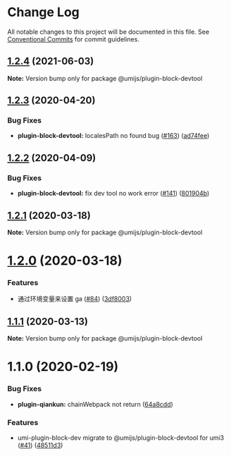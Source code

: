 # Change Log

All notable changes to this project will be documented in this file. See [Conventional Commits](https://conventionalcommits.org) for commit guidelines.

## [1.2.4](https://github.com/umijs/plugins/compare/@umijs/plugin-block-devtool@1.2.3...@umijs/plugin-block-devtool@1.2.4) (2021-06-03)

**Note:** Version bump only for package @umijs/plugin-block-devtool

## [1.2.3](https://github.com/umijs/plugins/compare/@umijs/plugin-block-devtool@1.2.2...@umijs/plugin-block-devtool@1.2.3) (2020-04-20)

### Bug Fixes

- **plugin-block-devtool:** localesPath no found bug ([#163](https://github.com/umijs/plugins/issues/163)) ([ad74fee](https://github.com/umijs/plugins/commit/ad74fee5e321c59df0c56bc9b9d698148ab90695))

## [1.2.2](https://github.com/umijs/plugins/compare/@umijs/plugin-block-devtool@1.2.1...@umijs/plugin-block-devtool@1.2.2) (2020-04-09)

### Bug Fixes

- **plugin-block-devtool:** fix dev tool no work error ([#141](https://github.com/umijs/plugins/issues/141)) ([801904b](https://github.com/umijs/plugins/commit/801904baafd2eee7aeee0cf60713ed2671d3dd13))

## [1.2.1](https://github.com/umijs/plugins/compare/@umijs/plugin-block-devtool@1.2.0...@umijs/plugin-block-devtool@1.2.1) (2020-03-18)

**Note:** Version bump only for package @umijs/plugin-block-devtool

# [1.2.0](https://github.com/umijs/plugins/compare/@umijs/plugin-block-devtool@1.1.1...@umijs/plugin-block-devtool@1.2.0) (2020-03-18)

### Features

- 通过环境变量来设置 ga ([#84](https://github.com/umijs/plugins/issues/84)) ([3df8003](https://github.com/umijs/plugins/commit/3df80031a6b5e69155b36d6132b0e9d17361a16c))

## [1.1.1](https://github.com/umijs/plugins/compare/@umijs/plugin-block-devtool@1.1.0...@umijs/plugin-block-devtool@1.1.1) (2020-03-13)

**Note:** Version bump only for package @umijs/plugin-block-devtool

# 1.1.0 (2020-02-19)

### Bug Fixes

- **plugin-qiankun:** chainWebpack not return ([64a8cdd](https://github.com/umijs/plugins/commit/64a8cdd58735c97cba46286f72243ae0bfc0c87e))

### Features

- umi-plugin-block-dev migrate to @umijs/plugin-block-devtool for umi3 ([#41](https://github.com/umijs/plugins/issues/41)) ([48511d3](https://github.com/umijs/plugins/commit/48511d334146e5142706ea638001bbd2c8eecc7b))
